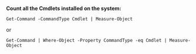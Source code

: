 **Count all the Cmdlets installed on the system:**
```
Get-Command -CommandType Cmdlet | Measure-Object
```
or
```
Get-Command | Where-Object -Property CommandType -eq Cmdlet | Measure-Object
```
